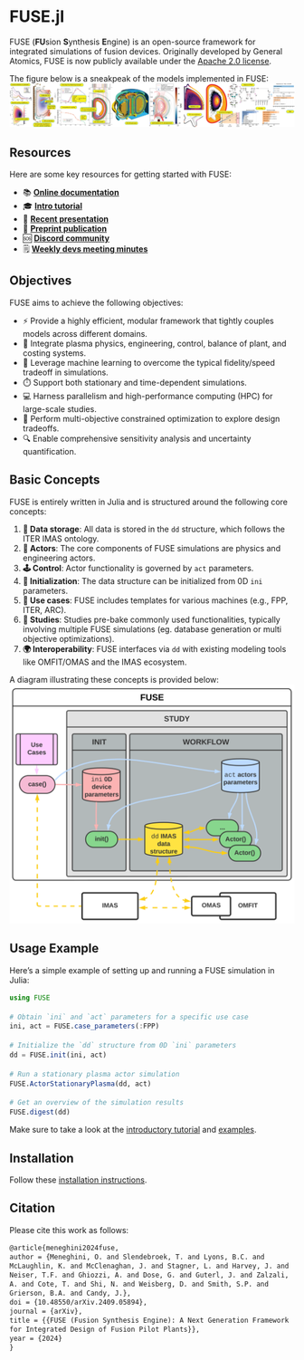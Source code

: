 # FUSE.jl

FUSE (**FU**sion **S**ynthesis **E**ngine) is an open-source framework for integrated simulations of fusion devices.
Originally developed by General Atomics, FUSE is now publicly available under the [Apache 2.0 license](https://fuse.help/dev/notice.html).

The figure below is a sneakpeak of the models implemented in FUSE:
[![FUSE capabilities](https://raw.githubusercontent.com/ProjectTorreyPines/FUSE_extra_files/refs/heads/master/carousel.jpg)](https://raw.githubusercontent.com/ProjectTorreyPines/FUSE_extra_files/refs/heads/master/carousel.jpg)

## Resources

Here are some key resources for getting started with FUSE:

* 📚 **[Online documentation](https://fuse.help)**
* 🎓 **[Intro tutorial](https://fuse.help/dev/tutorial.html)**
* 🎤 **[Recent presentation](https://github.com/ProjectTorreyPines/FUSE_extra_files/raw/master/2025_D3D/SET_mar_2025.pdf)**
* 📜 **[Preprint publication](https://arxiv.org/abs/2409.05894)**
* 🆘 **[Discord community](https://discord.gg/CbjpZH9SKM)**
* 🗒️ **[Weekly devs meeting minutes](https://github.com/ProjectTorreyPines/FUSE.jl/discussions)**

## Objectives

FUSE aims to achieve the following objectives:

* ⚡ Provide a highly efficient, modular framework that tightly couples models across different domains.
* 🧩 Integrate plasma physics, engineering, control, balance of plant, and costing systems.
* 🤖 Leverage machine learning to overcome the typical fidelity/speed tradeoff in simulations.
* ⏱️ Support both stationary and time-dependent simulations.
* 💻 Harness parallelism and high-performance computing (HPC) for large-scale studies.
* 🎯 Perform multi-objective constrained optimization to explore design tradeoffs.
* 🔍 Enable comprehensive sensitivity analysis and uncertainty quantification.

## Basic Concepts

FUSE is entirely written in Julia and is structured around the following core concepts:

1. **📂 Data storage**: All data is stored in the `dd` structure, which follows the ITER IMAS ontology.
2. **🧠 Actors**: The core components of FUSE simulations are physics and engineering actors.
3. **🕹️ Control**: Actor functionality is governed by `act` parameters.
4. **🚀 Initialization**: The data structure can be initialized from 0D `ini` parameters.
5. **🔧 Use cases**: FUSE includes templates for various machines (e.g., FPP, ITER, ARC).
6. **🔄 Studies**: Studies pre-bake commonly used functionalities, typically involving multiple FUSE simulations (eg. database generation or multi objective optimizations).
7. **🌍 Interoperability**: FUSE interfaces via `dd` with existing modeling tools like OMFIT/OMAS and the IMAS ecosystem.

A diagram illustrating these concepts is provided below:  
![FUSE Diagram](./docs/src/assets/FUSE.svg)

## Usage Example

Here’s a simple example of setting up and running a FUSE simulation in Julia:

```julia
using FUSE

# Obtain `ini` and `act` parameters for a specific use case
ini, act = FUSE.case_parameters(:FPP)

# Initialize the `dd` structure from 0D `ini` parameters
dd = FUSE.init(ini, act)

# Run a stationary plasma actor simulation
FUSE.ActorStationaryPlasma(dd, act)

# Get an overview of the simulation results
FUSE.digest(dd)
```

Make sure to take a look at the [introductory tutorial](https://fuse.help/dev/tutorial.html) and [examples](https://github.com/ProjectTorreyPines/FuseExamples).

## Installation

Follow these [installation instructions](https://fuse.help/dev/install.html).

## Citation

Please cite this work as follows:

```
@article{meneghini2024fuse,
author = {Meneghini, O. and Slendebroek, T. and Lyons, B.C. and McLaughlin, K. and McClenaghan, J. and Stagner, L. and Harvey, J. and Neiser, T.F. and Ghiozzi, A. and Dose, G. and Guterl, J. and Zalzali, A. and Cote, T. and Shi, N. and Weisberg, D. and Smith, S.P. and Grierson, B.A. and Candy, J.},
doi = {10.48550/arXiv.2409.05894},
journal = {arXiv},
title = {{FUSE (Fusion Synthesis Engine): A Next Generation Framework for Integrated Design of Fusion Pilot Plants}},
year = {2024}
}
```
